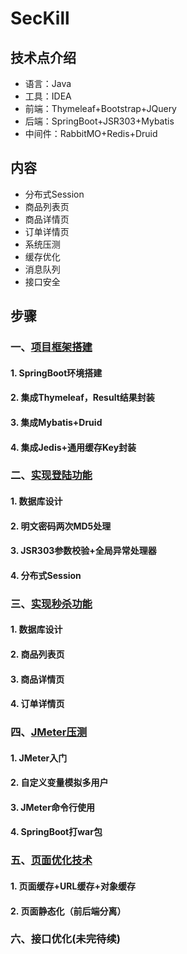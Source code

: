 # SecKill

## 技术点介绍
* 语言：Java
* 工具：IDEA
* 前端：Thymeleaf+Bootstrap+JQuery
* 后端：SpringBoot+JSR303+Mybatis
* 中间件：RabbitMO+Redis+Druid

## 内容
* 分布式Session
* 商品列表页
* 商品详情页
* 订单详情页
* 系统压测
* 缓存优化
* 消息队列
* 接口安全

## 步骤
### 一、[项目框架搭建](https://blog.csdn.net/tiankong_12345/article/details/87277692)
#### 1. SpringBoot环境搭建
#### 2. 集成Thymeleaf，Result结果封装
#### 3. 集成Mybatis+Druid
#### 4. 集成Jedis+通用缓存Key封装
### 二、[实现登陆功能](https://blog.csdn.net/tiankong_12345/article/details/87365777)
#### 1. 数据库设计
#### 2. 明文密码两次MD5处理
#### 3. JSR303参数校验+全局异常处理器
#### 4. 分布式Session
### 三、[实现秒杀功能](https://blog.csdn.net/tiankong_12345/article/details/87539416)
#### 1. 数据库设计
#### 2. 商品列表页
#### 3. 商品详情页
#### 4. 订单详情页
### 四、[JMeter压测](https://blog.csdn.net/tiankong_12345/article/details/87475823)
#### 1. JMeter入门
#### 2. 自定义变量模拟多用户
#### 3. JMeter命令行使用
#### 4. SpringBoot打war包
### 五、[页面优化技术](https://blog.csdn.net/tiankong_12345/article/details/87475818)
#### 1. 页面缓存+URL缓存+对象缓存
#### 2. 页面静态化（前后端分离）
### 六、接口优化(未完待续)
